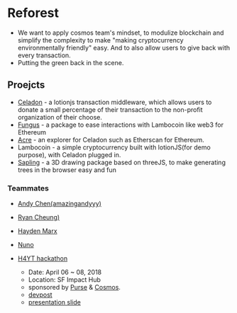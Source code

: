 # Reforest

- We want to apply cosmos team's mindset, to modulize blockchain and simplify the complexity to make "making cryptocurrency environmentally friendly" easy. And to also allow users to give back with every transaction.
- Putting the green back in the scene.

## Proejcts

- [Celadon](https://github.com/reforest/celadon) - a lotionjs transaction middleware, which allows users to donate a small percentage of their transaction to the non-profit organization of their choose.
- [Fungus](https://github.com/reforest/fungus) - a package to ease interactions with Lambocoin like web3 for Ethereum
- [Acre](https://github.com/reforest/client) - an explorer for Celadon such as Etherscan for Ethereum.
- Lambocoin - a simple cryptocurrency built with lotionJS(for demo purpose), with Celadon plugged in.
- [Sapling](https://github.com/reforest/sapling) - a 3D drawing package based on threeJS, to make generating trees in the browser easy and fun

### Teammates

- [Andy Chen(amazingandyyy)](https://github.com/amazingandyyy)
- [Ryan Cheung)](https://github.com/cheung31)
- [Hayden Marx](https://github.com/Haydenmarx)
- [Nuno](https://github.com/storycoding)

- [H4YT hackathon](https://c4yt.devpost.com/)
  - Date: April 06 ~ 08, 2018
  - Location: SF Impact Hub
  - sponsored by [Purse](https://purse.io/shop) & [Cosmos](https://cosmos.network/).
  - [devpost](https://devpost.com/software/celadon-by-reforest-team)
  - [presentation slide](https://docs.google.com/presentation/d/1Veeuy9ZahjfFb-Q383oqOJj4XzvHsBXn4MN08liqGyI/edit?usp=sharing)